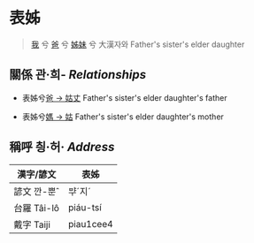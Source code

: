 # 表姊
> [我](member1.md) 兮 [爸](member2.md) 兮 [姊妹](member12.md) 兮 大漢자와
> Father's sister's elder daughter

## 關係 관·희- _Relationships_

- 表姊兮[爸 → 姑丈](member43.md) Father's sister's elder daughter's father

- 表姊兮[媽 → 姑](member12.md) Father's sister's elder daughter's mother



## 稱呼 칑·허· _Address_

漢字/諺文 | 表姊
--- | ---
諺文 깐-뿐ˆ | ᄇᆤˊ지ˊ
台羅 Tâi-lô | piáu-tsí
戴字 Taiji | piau1cee4


